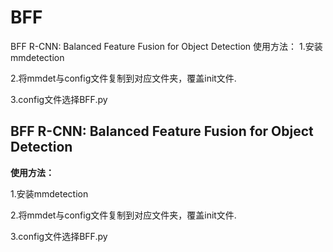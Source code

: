 # BFF
 BFF R-CNN: Balanced Feature Fusion for Object Detection
使用方法：
1.安装mmdetection

2.将mmdet与config文件复制到对应文件夹，覆盖init文件.

3.config文件选择BFF.py

## BFF R-CNN: Balanced Feature Fusion for Object Detection ##
**使用方法：** 

1.安装mmdetection

2.将mmdet与config文件复制到对应文件夹，覆盖init文件.

3.config文件选择BFF.py
